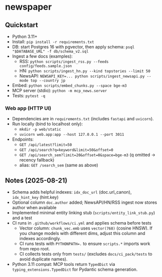 # newspaper

## Quickstart

- Python 3.11+
- Install: `pip install -r requirements.txt`
- DB: start Postgres 16 with pgvector, then apply schema: `psql "$DATABASE_URL" -f db/schema_v2.sql`
- Ingest a few docs (examples):
  - RSS: `python scripts/ingest_rss.py --feeds config/feeds.sample.json`
  - HN: `python scripts/ingest_hn.py --kind topstories --limit 50`
  - NewsAPI: `NEWSAPI_KEY=... python scripts/ingest_newsapi.py --mode top --country jp`
- Embed: `python scripts/embed_chunks.py --space bge-m3`
- MCP server (stdio): `python -m mcp_news.server`
- Tests: `pytest -q`

### Web app (HTTP UI)

- Dependencies are in `requirements.txt` (includes `fastapi` and `uvicorn`).
- Run locally (bind to localhost only):
  - `mkdir -p web/static`
  - `uvicorn web.app:app --host 127.0.0.1 --port 3011`
- Endpoints:
  - `GET /api/latest?limit=50`
  - `GET /api/search?q=keyword&limit=50&offset=0`
  - `GET /api/search_sem?limit=20&offset=0&space=bge-m3` (q omitted → recency fallback)
  - alias: `GET /search_sem` (same as above)

## Notes (2025-08-21)

- Schema adds helpful indexes: `idx_doc_url` (doc.url_canon), `idx_hint_key` (hint.key)
- Optional column `doc.author` added; NewsAPI/HN/RSS ingest now stores author when available
- Implemented minimal entity linking stub (`scripts/entity_link_stub.py`) and a test
- CI runs in `.github/workflows/ci.yml` and applies schema before tests
  - Vector column: `chunk_vec.emb` uses `vector(768)` (cosine HNSW). If you change models with different dims, adjust this column and indexes accordingly.
  - CI runs tests with `PYTHONPATH=.` to ensure `scripts.*` imports work from repo root.
  - CI collects tests only from `tests/` (excludes `docs/ci_pack/tests` to avoid duplicate names).
 - Python 3.11 compat: MCP tools return `TypedDict` via `typing_extensions.TypedDict` for Pydantic schema generation.

